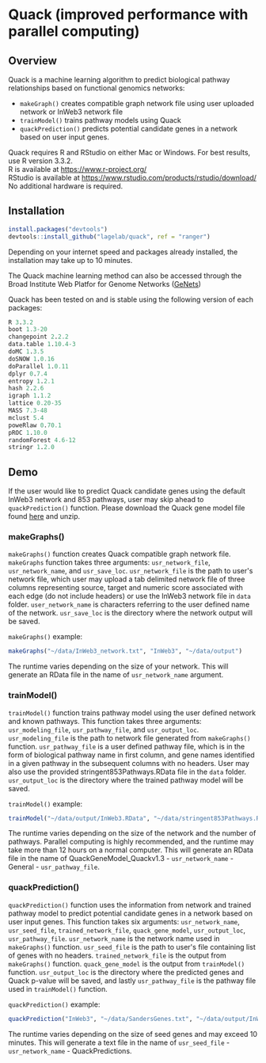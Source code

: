 # Quack (improved performance with parallel computing)

## Overview ##
Quack is a machine learning algorithm to predict biological pathway relationships based on functional genomics networks:

* `makeGraph()` creates compatible graph network file using user uploaded network or InWeb3 network file
* `trainModel()` trains pathway models using Quack
* `quackPrediction()` predicts potential candidate genes in a network based on user input genes.

Quack requires R and RStudio on either Mac or Windows. For best results, use R version 3.3.2.<br>
R is available at https://www.r-project.org/<br>
RStudio is available at https://www.rstudio.com/products/rstudio/download/<br>
No additional hardware is required.


## Installation ##
```r
install.packages("devtools")
devtools::install_github("lagelab/quack", ref = "ranger")
```
Depending on your internet speed and packages already installed, the installation may take up to 10 minutes. 

The Quack machine learning method can also be accessed through the Broad Institute Web Platfor for Genome Networks ([GeNets](https://apps.broadinstitute.org/genets)) 

Quack has been tested on and is stable using the following version of each packages:
```r
R 3.3.2
boot 1.3-20
changepoint 2.2.2
data.table 1.10.4-3
doMC 1.3.5
doSNOW 1.0.16
doParallel 1.0.11
dplyr 0.7.4
entropy 1.2.1
hash 2.2.6
igraph 1.1.2
lattice 0.20-35
MASS 7.3-48
mclust 5.4
poweRlaw 0.70.1
pROC 1.10.0
randomForest 4.6-12
stringr 1.2.0
```

## Demo ##
If the user would like to predict Quack candidate genes using the default InWeb3 network and 853 pathways, user may skip ahead to `quackPrediction()` function. Please download the Quack gene model file found <a href="http://www.lagelab.org/wp-content/uploads/2018/02/QuackGeneModel_Quackv1.3-InWeb3-General853StringentPathways.RData_.zip">here</a> and unzip.

### makeGraphs() ### 
`makeGraphs()` function creates Quack compatible graph network file. `makeGraphs` function takes three arguments: `usr_network_file`, `usr_network_name`, and `usr_save_loc`. `usr_network_file` is the path to user's network file, which user may upload a tab delimited network file of three columns representing source, target and numeric score associated with each edge (do not include headers) or use the InWeb3 network file in `data` folder. `user_network_name` is characters referring to the user defined name of the network. `usr_save_loc` is the directory where the network output will be saved.

`makeGraphs()` example:
```r
makeGraphs("~/data/InWeb3_network.txt", "InWeb3", "~/data/output")
```

The runtime varies depending on the size of your network. This will generate an RData file in the name of `usr_network_name` argument.

### trainModel() ###
`trainModel()` function trains pathway model using the user defined network and known pathways. This function takes three arguments: `usr_modeling_file`, `usr_pathway_file`, and `usr_output_loc`. `usr_modeling_file` is the path to network file generated from `makeGraphs()` function. `usr_pathway_file` is a user defined pathway file, which is in the form of biological pathway name in first column, and gene names identified in a given pathway in the subsequent columns with no headers. User may also use the provided stringent853Pathways.RData file in the `data` folder. `usr_output_loc` is the directory where the trained pathway model will be saved.

`trainModel()` example:
```r
trainModel("~/data/output/InWeb3.RData", "~/data/stringent853Pathways.RData", "~/data/output")
```

The runtime varies depending on the size of the network and the number of pathways. Parallel computing is highly recommended, and the runtime may take more than 12 hours on a normal computer. This will generate an RData file in the name of QuackGeneModel_Quackv1.3 - `usr_network_name` - General - `usr_pathway_file`.

### quackPrediction() ###
`quackPrediction()` function uses the information from network and trained pathway model to predict potential candidate genes in a network based on user input genes. This function takes six arguments: `usr_network_name`, `usr_seed_file`, `trained_network_file`, `quack_gene_model`, `usr_output_loc`, `usr_pathway_file`. `usr_network_name` is the network name used in `makeGraphs()` function. `usr_seed_file` is the path to user's file containing list of genes with no headers. `trained_network_file` is the output from `makeGraphs()` function. `quack_gene_model` is the output from `trainModel()` function. `usr_output_loc` is the directory where the predicted genes and Quack p-value will be saved, and lastly `usr_pathway_file` is the pathway file used in `trainModel()` function.

`quackPrediction()` example:
```r
quackPrediction("InWeb3", "~/data/SandersGenes.txt", "~/data/output/InWeb3.RData", "QuackGeneModel_Quackv1.3-InWeb3-General853StringentPathways.RData", "~/data/output", "~/data/stringent853Pathways.RData")
```

The runtime varies depending on the size of seed genes and may exceed 10 minutes. This will generate a text file in the name of `usr_seed_file` - `usr_network_name` - QuackPredictions.

